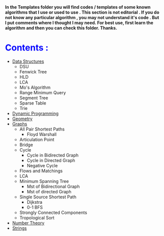 <!DOCTYPE html>
<html>
<body>

<p><strong>
In the Templates folder you will find codes / templates of some known algorithms that I use or used to use . This section is not editorial . If you do not know any particular algorithm , you may not understand it's code .  But I put comments where I thought I may need. For best use, first learn the algorithm and then you can check this folder. Thanks.
</strong></p>
<h1 style="color:blue;">Contents :</h1>
</body>
</html>

* [Data Structures](https://github.com/FahaF/Competitive-Programmig/tree/master/Templates/Data%20Structures)
    * DSU
    * Fenwick Tree
    * HLD
    * LCA
    * Mo's Algorithm
    * Range Minimum Query
    * Segment Tree
    * Sparse Table
    * Trie
* [Dynamic Programming](https://github.com/FahaF/Competitive-Programmig/tree/master/Templates/Dynamic%20Programming)
*  [Geometry](https://github.com/FahaF/Competitive-Programmig/tree/master/Templates/Geometry)
* [Graphs](https://github.com/FahaF/Competitive-Programmig/tree/master/Templates/Graphs)
    * All Pair Shortest Paths
       * Floyd Warshall
    * Articulation Point
    * Bridge
    * Cycle
       * Cycle in Bidirected Graph
       * Cycle in Directed Graph
       * Negative Cycle
    * Flows and Matchings
    * LCA
    * Minimum Spanning Tree
       * Mst of Bidirectional Graph
       * Mst of directed Graph
    * Single Source Shortest Path
       * Dijkstra
       * 0-1 BFS
    * Strongly Connected Components
    * Tropological Sort
* [Number Theory](https://github.com/FahaF/Competitive-Programmig/tree/master/Templates/Number%20Theory)
* [Strings](https://github.com/FahaF/Competitive-Programmig/tree/master/Templates/Strings)

